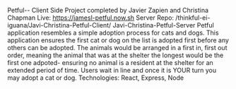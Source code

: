 Petful-- Client Side
Project completed by Javier Zapien and Christina Chapman
Live: https://jamesl-petful.now.sh
Server Repo: /thinkful-ei-iguana/Javi-Christina-Petful-Client/
Javi-Christina-Petful-Server
 Petful application resembles a simple adoption process for cats and dogs. This application ensures the first cat or dog on the list is adopted first before any others can be adopted. The animals would be arranged in a first in, first out order, meaning the animal that was at the shelter the longest would be the first one adpoted- ensuring no animal is a resident at the shelter for an extended period of time. Users wait in line and once it is YOUR turn you may adopt a cat or dog.
Technologies: React, Express, Node